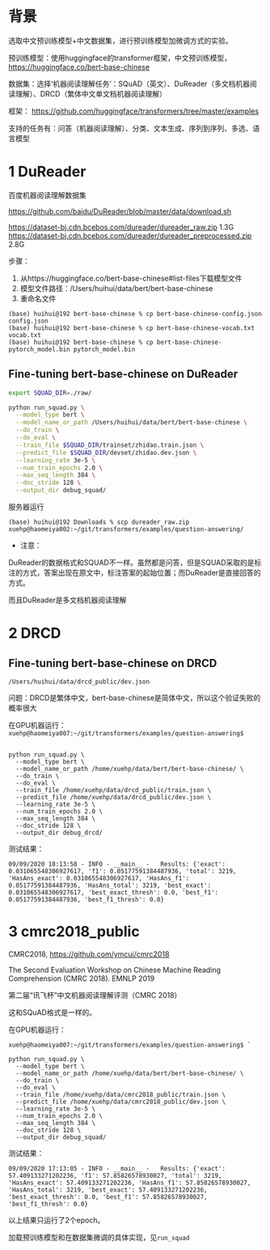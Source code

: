 # 背景

选取中文预训练模型+中文数据集，进行预训练模型加微调方式的实验。

预训练模型：使用huggingface的transformer框架，中文预训练模型，https://huggingface.co/bert-base-chinese

数据集：选择‘机器阅读理解任务’：SQuAD（英文）、DuReader（多文档机器阅读理解）、DRCD（繁体中文单文档机器阅读理解）

框架： https://github.com/huggingface/transformers/tree/master/examples

支持的任务有：问答（机器阅读理解）、分类、文本生成、序列到序列、多选、语言模型


# 1 DuReader
百度机器阅读理解数据集

https://github.com/baidu/DuReader/blob/master/data/download.sh


https://dataset-bj.cdn.bcebos.com/dureader/dureader_raw.zip 1.3G
https://dataset-bj.cdn.bcebos.com/dureader/dureader_preprocessed.zip 2.8G



步骤：
1. 从https://huggingface.co/bert-base-chinese#list-files下载模型文件
2. 模型文件路径：/Users/huihui/data/bert/bert-base-chinese
3. 重命名文件
```
(base) huihui@192 bert-base-chinese % cp bert-base-chinese-config.json config.json
(base) huihui@192 bert-base-chinese % cp bert-base-chinese-vocab.txt vocab.txt
(base) huihui@192 bert-base-chinese % cp bert-base-chinese-pytorch_model.bin pytorch_model.bin
```

## Fine-tuning bert-base-chinese on DuReader


```bash
export SQUAD_DIR=./raw/

python run_squad.py \
  --model_type bert \
  --model_name_or_path /Users/huihui/data/bert/bert-base-chinese \
  --do_train \
  --do_eval \
  --train_file $SQUAD_DIR/trainset/zhidao.train.json \
  --predict_file $SQUAD_DIR/devset/zhidao.dev.json \
  --learning_rate 3e-5 \
  --num_train_epochs 2.0 \
  --max_seq_length 384 \
  --doc_stride 128 \
  --output_dir debug_squad/
```


服务器运行
```
(base) huihui@192 Downloads % scp dureader_raw.zip xuehp@haomeiya002:~/git/transformers/examples/question-answering/
```

- 注意：

DuReader的数据格式和SQUAD不一样。虽然都是问答，但是SQUAD采取的是标注的方式，答案出现在原文中，标注答案的起始位置；而DuReader是直接回答的方式。

而且DuReader是多文档机器阅读理解

# 2 DRCD

## Fine-tuning bert-base-chinese on DRCD

```
/Users/huihui/data/drcd_public/dev.json
```

问题：DRCD是繁体中文，bert-base-chinese是简体中文，所以这个验证失败的概率很大

在GPU机器运行：
`xuehp@haomeiya007:~/git/transformers/examples/question-answering$ `

```

python run_squad.py \
  --model_type bert \
  --model_name_or_path /home/xuehp/data/bert/bert-base-chinese/ \
  --do_train \
  --do_eval \
  --train_file /home/xuehp/data/drcd_public/train.json \
  --predict_file /home/xuehp/data/drcd_public/dev.json \
  --learning_rate 3e-5 \
  --num_train_epochs 2.0 \
  --max_seq_length 384 \
  --doc_stride 128 \
  --output_dir debug_drcd/
```

测试结果：
```
09/09/2020 18:13:58 - INFO - __main__ -   Results: {'exact': 0.031065548306927617, 'f1': 0.05177591384487936, 'total': 3219, 'HasAns_exact': 0.031065548306927617, 'HasAns_f1': 0.05177591384487936, 'HasAns_total': 3219, 'best_exact': 0.031065548306927617, 'best_exact_thresh': 0.0, 'best_f1': 0.05177591384487936, 'best_f1_thresh': 0.0}
```


# 3 cmrc2018_public

CMRC2018, https://github.com/ymcui/cmrc2018

The Second Evaluation Workshop on Chinese Machine Reading Comprehension (CMRC 2018). EMNLP 2019

第二届“讯飞杯”中文机器阅读理解评测（CMRC 2018）

这和SQuAD格式是一样的。

在GPU机器运行：
```
xuehp@haomeiya007:~/git/transformers/examples/question-answering$ `
```

```
python run_squad.py \
  --model_type bert \
  --model_name_or_path /home/xuehp/data/bert/bert-base-chinese/ \
  --do_train \
  --do_eval \
  --train_file /home/xuehp/data/cmrc2018_public/train.json \
  --predict_file /home/xuehp/data/cmrc2018_public/dev.json \
  --learning_rate 3e-5 \
  --num_train_epochs 2.0 \
  --max_seq_length 384 \
  --doc_stride 128 \
  --output_dir debug_squad/
```
测试结果：

```
09/09/2020 17:13:05 - INFO - __main__ -   Results: {'exact': 57.409133271202236, 'f1': 57.85826578930027, 'total': 3219, 'HasAns_exact': 57.409133271202236, 'HasAns_f1': 57.85826578930027, 'HasAns_total': 3219, 'best_exact': 57.409133271202236, 'best_exact_thresh': 0.0, 'best_f1': 57.85826578930027, 'best_f1_thresh': 0.0}
```
以上结果只运行了2个epoch。


加载预训练模型和在数据集微调的具体实现，见`run_squad`
